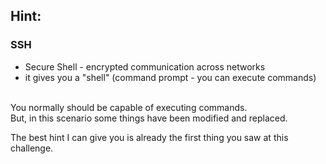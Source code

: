## Hint:

### SSH 
- Secure Shell - encrypted communication across networks
- it gives you a "shell" (command prompt - you can execute commands)

<br>
You normally should be capable of executing commands. <br>
But, in this scenario some things have been modified and replaced. <br>

The best hint I can give you is already the first thing you saw at this challenge.
